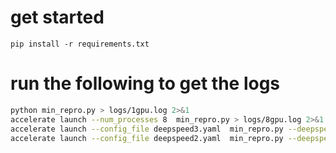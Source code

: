 # get started

```
pip install -r requirements.txt
```

# run the following to get the logs


```bash
python min_repro.py > logs/1gpu.log 2>&1
accelerate launch --num_processes 8  min_repro.py > logs/8gpu.log 2>&1
accelerate launch --config_file deepspeed3.yaml  min_repro.py --deepspeed3 > logs/deepspeed3.log 2>&1
accelerate launch --config_file deepspeed2.yaml  min_repro.py --deepspeed2 > logs/deepspeed2.log 2>&1

